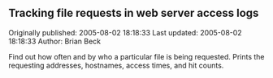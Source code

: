 ## Tracking file requests in web server access logs

Originally published: 2005-08-02 18:18:33
Last updated: 2005-08-02 18:18:33
Author: Brian Beck

Find out how often and by who a particular file is being requested. Prints the requesting addresses, hostnames, access times, and hit counts.